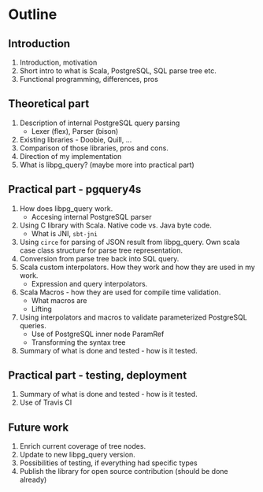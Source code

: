 ﻿# Outline
## Introduction
 1. Introduction, motivation
 2. Short intro to what is Scala, PostgreSQL, SQL parse tree etc.
 3. Functional programming, differences, pros

## Theoretical part

 1. Description of internal PostgreSQL query parsing
	 - Lexer (flex), Parser (bison)
 2. Existing libraries - Doobie, Quill, ...
 3. Comparison of those libraries, pros and cons. 
 4. Direction of my implementation
 5. What is libpg_query? (maybe more into practical part)

## Practical part - pgquery4s

 1. How does libpg_query work.
	 - Accesing internal PostgreSQL parser
 2. Using C library with Scala. Native code vs. Java byte code.		
	 - What is JNI, `sbt-jni`
 3. Using `circe` for parsing of JSON result from libpg_query. Own scala case class structure for parse tree representation. 
 4. Conversion from parse tree back into SQL query.
 5. Scala custom interpolators. How they work and how they are used in my work. 
	 - Expression and query interpolators.
 6. Scala Macros - how they are used for compile time validation.
	 - What macros are
	 - Lifting
 7. Using interpolators and macros to validate parameterized PostgreSQL queries.
	 - Use of PostgreSQL inner node ParamRef
	 - Transforming the syntax tree
 8. Summary of what is done and tested - how is it tested.
 

## Practical part - testing, deployment

 1. Summary of what is done and tested - how is it tested.
 2. Use of Travis CI 
 

## Future work
1. Enrich current coverage of tree nodes.
2. Update to new libpg_query version. 
3. Possibilities of testing, if everything had specific types
4. Publish the library for open source contribution (should be done already)
